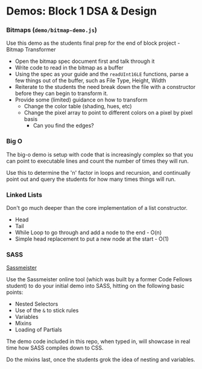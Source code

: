 # Demos: Block 1 DSA & Design

### Bitmaps  (`demo/bitmap-demo.js`)
Use this demo as the students final prep for the end of block project - Bitmap Transformer

  * Open the bitmap spec document first and talk through it
  * Write code to read in the bitmap as a buffer
  * Using the spec as your guide and the `readUInt16LE` functions, parse a few things out of the buffer, such as File Type, Height, Width
  * Reiterate to the students the need break down the file with a constructor before they can begin to transform it.
  * Provide some (limited) guidance on how to transform
    * Change the color table (shading, hues, etc)
    * Change the pixel array to point to different colors on a pixel by pixel basis
      * Can you find the edges?
      
### Big O
The big-o demo is setup with code that is increasingly complex so that you can point to executable lines and count the number of times they will run.

Use this to determine the 'n' factor in loops and recursion, and continually point out and query the students for how many times things will run.

### Linked Lists
Don't go much deeper than the core implementation of a list constructor.

* Head
* Tail
* While Loop to go through and add a node to the end - O(n)
* Simple head replacement to put a new node at the start - O(1)

### SASS
[Sassmeister](http://www.sassmeister.com)

Use the Sassmeister online tool (which was built by a former Code Fellows student) to do your initial demo into SASS, hitting on the following basic points:

* Nested Selectors
* Use of the `&` to stick rules
* Variables
* Mixins
* Loading of Partials

The demo code included in this repo, when typed in, will showcase in real time how SASS compiles down to CSS.

Do the mixins last, once the students grok the idea of nesting and variables.
